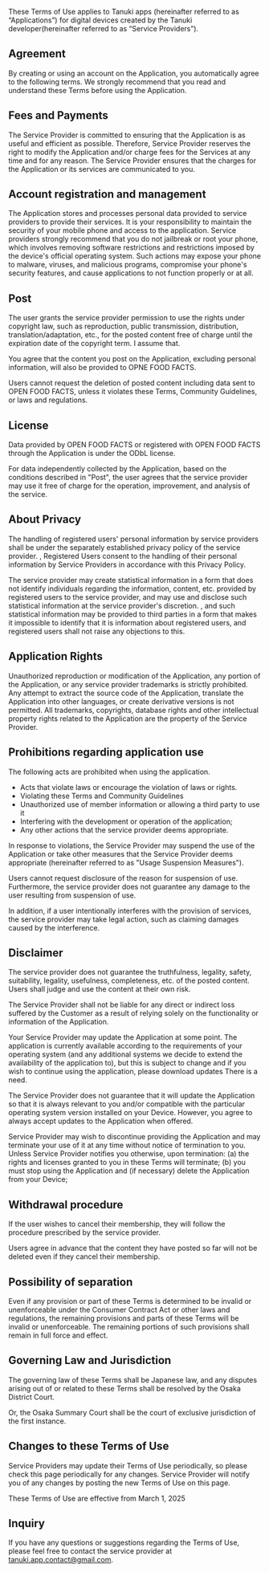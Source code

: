 These Terms of Use applies to Tanuki apps (hereinafter referred to as “Applications”) for digital devices created by the Tanuki developer(hereinafter referred to as “Service Providers”).

## Agreement

By creating or using an account on the Application, you automatically agree to the following terms. We strongly recommend that you read and understand these Terms before using the Application.


## Fees and Payments

The Service Provider is committed to ensuring that the Application is as useful and efficient as possible. Therefore, Service Provider reserves the right to modify the Application and/or charge fees for the Services at any time and for any reason. The Service Provider ensures that the charges for the Application or its services are communicated to you.


## Account registration and management

The Application stores and processes personal data provided to service providers to provide their services. It is your responsibility to maintain the security of your mobile phone and access to the application. Service providers strongly recommend that you do not jailbreak or root your phone, which involves removing software restrictions and restrictions imposed by the device's official operating system. Such actions may expose your phone to malware, viruses, and malicious programs, compromise your phone's security features, and cause applications to not function properly or at all.


## Post

The user grants the service provider permission to use the rights under copyright law, such as reproduction, public transmission, distribution, translation/adaptation, etc., for the posted content free of charge until the expiration date of the copyright term. I assume that.

You agree that the content you post on the Application, excluding personal information, will also be provided to OPNE FOOD FACTS.

Users cannot request the deletion of posted content including data sent to OPEN FOOD FACTS, unless it violates these Terms, Community Guidelines, or laws and regulations.


## License

Data provided by OPEN FOOD FACTS or registered with OPEN FOOD FACTS through the Application is under the ODbL license.

For data independently collected by the Application, based on the conditions described in "Post", the user agrees that the service provider may use it free of charge for the operation, improvement, and analysis of the service.


## About Privacy

The handling of registered users' personal information by service providers shall be under the separately established privacy policy of the service provider. , Registered Users consent to the handling of their personal information by Service Providers in accordance with this Privacy Policy.

The service provider may create statistical information in a form that does not identify individuals regarding the information, content, etc. provided by registered users to the service provider, and may use and disclose such statistical information at the service provider's discretion. , and such statistical information may be provided to third parties in a form that makes it impossible to identify that it is information about registered users, and registered users shall not raise any objections to this.


## Application Rights

Unauthorized reproduction or modification of the Application, any portion of the Application, or any service provider trademarks is strictly prohibited. Any attempt to extract the source code of the Application, translate the Application into other languages, or create derivative versions is not permitted. All trademarks, copyrights, database rights and other intellectual property rights related to the Application are the property of the Service Provider.


## Prohibitions regarding application use

The following acts are prohibited when using the application.

- Acts that violate laws or encourage the violation of laws or rights.
- Violating these Terms and Community Guidelines
- Unauthorized use of member information or allowing a third party to use it
- Interfering with the development or operation of the application;
- Any other actions that the service provider deems appropriate.

In response to violations, the Service Provider may suspend the use of the Application or take other measures that the Service Provider deems appropriate (hereinafter referred to as "Usage Suspension Measures").

Users cannot request disclosure of the reason for suspension of use. Furthermore, the service provider does not guarantee any damage to the user resulting from suspension of use.

In addition, if a user intentionally interferes with the provision of services, the service provider may take legal action, such as claiming damages caused by the interference.


## Disclaimer

The service provider does not guarantee the truthfulness, legality, safety, suitability, legality, usefulness, completeness, etc. of the posted content. Users shall judge and use the content at their own risk.

The Service Provider shall not be liable for any direct or indirect loss suffered by the Customer as a result of relying solely on the functionality or information of the Application.

Your Service Provider may update the Application at some point. The application is currently available according to the requirements of your operating system (and any additional systems we decide to extend the availability of the application to), but this is subject to change and if you wish to continue using the application, please download updates There is a need.

The Service Provider does not guarantee that it will update the Application so that it is always relevant to you and/or compatible with the particular operating system version installed on your Device. However, you agree to always accept updates to the Application when offered.

Service Provider may wish to discontinue providing the Application and may terminate your use of it at any time without notice of termination to you. Unless Service Provider notifies you otherwise, upon termination: (a) the rights and licenses granted to you in these Terms will terminate; (b) you must stop using the Application and (if necessary) delete the Application from your Device;


## Withdrawal procedure

If the user wishes to cancel their membership, they will follow the procedure prescribed by the service provider.

Users agree in advance that the content they have posted so far will not be deleted even if they cancel their membership.
 

## Possibility of separation

Even if any provision or part of these Terms is determined to be invalid or unenforceable under the Consumer Contract Act or other laws and regulations, the remaining provisions and parts of these Terms will be invalid or unenforceable. The remaining portions of such provisions shall remain in full force and effect.


## Governing Law and Jurisdiction

The governing law of these Terms shall be Japanese law, and any disputes arising out of or related to these Terms shall be resolved by the Osaka District Court.

Or, the Osaka Summary Court shall be the court of exclusive jurisdiction of the first instance.


## Changes to these Terms of Use

Service Providers may update their Terms of Use periodically, so please check this page periodically for any changes. Service Provider will notify you of any changes by posting the new Terms of Use on this page.

These Terms of Use are effective from March 1, 2025


## Inquiry

If you have any questions or suggestions regarding the Terms of Use, please feel free to contact the service provider at tanuki.app.contact@gmail.com.

